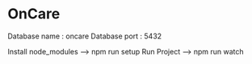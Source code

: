 # OnCare

Database name : oncare
Database port : 5432

Install node_modules --> npm run setup
Run Project          --> npm run watch
